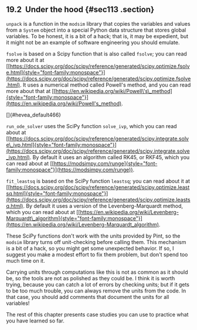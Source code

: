 ﻿19.2  Under the hood {#sec113 .section}
--------------------

`unpack` is a function in the `modsim` library that copies the variables
and values from a `System` object into a special Python data structure
that stores global variables. To be honest, it is a bit of a hack; that
is, it may be expedient, but it might not be an example of software
engineering you should emulate.

`fsolve` is based on a Scipy function that is also called `fsolve`; you
can read more about it at
[[https://docs.scipy.org/doc/scipy/reference/generated/scipy.optimize.fsolve.html]{style="font-family:monospace"}](https://docs.scipy.org/doc/scipy/reference/generated/scipy.optimize.fsolve.html).
It uses a numerical method called Powell's method, and you can read more
about that at
[[https://en.wikipedia.org/wiki/Powell\'s\_method]{style="font-family:monospace"}](https://en.wikipedia.org/wiki/Powell's_method).

[]{#hevea_default466}

`run_ode_solver` uses the SciPy function `solve_ivp`, which you can read
about at
[[https://docs.scipy.org/doc/scipy/reference/generated/scipy.integrate.solve\_ivp.html]{style="font-family:monospace"}](https://docs.scipy.org/doc/scipy/reference/generated/scipy.integrate.solve_ivp.html).
By default it uses an algorithm called RK45, or RKF45, which you can
read about at
[[https://modsimpy.com/runge]{style="font-family:monospace"}](https://modsimpy.com/runge)).

`fit_leastsq` is based on the SciPy function `leastsq`; you can read
about it at
[[https://docs.scipy.org/doc/scipy/reference/generated/scipy.optimize.leastsq.html]{style="font-family:monospace"}](https://docs.scipy.org/doc/scipy/reference/generated/scipy.optimize.leastsq.html).
By default it uses a version of the Levenberg-Marquardt method, which
you can read about at
[[https://en.wikipedia.org/wiki/Levenberg-Marquardt\_algorithm]{style="font-family:monospace"}](https://en.wikipedia.org/wiki/Levenberg-Marquardt_algorithm).

These SciPy functions don't work with the units provided by Pint, so the
`modsim` library turns off unit-checking before calling them. This
mechanism is a bit of a hack, so you might get some unexpected behavior.
If so, I suggest you make a modest effort to fix them problem, but don't
spend too much time on it.

Carrying units through computations like this is not as common as it
should be, so the tools are not as polished as they could be. I think it
is worth trying, because you can catch a lot of errors by checking
units; but if it gets to be too much trouble, you can always remove the
units from the code. In that case, you should add comments that document
the units for all variables!

The rest of this chapter presents case studies you can use to practice
what you have learned so far.


